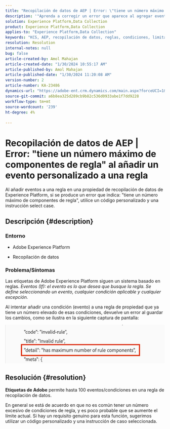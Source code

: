```yaml
---
title: "Recopilación de datos de AEP | Error: \"tiene un número máximo de componentes de regla\" al añadir un evento personalizado a una regla"
description: '"Aprenda a corregir un error que aparece al agregar eventos a una regla en una propiedad de recopilación de datos de Experience Platform".'
solution: Experience Platform,Data Collection
product: Experience Platform,Data Collection
applies-to: "Experience Platform,Data Collection"
keywords: "KCS, AEP, recopilación de datos, reglas, condiciones, limitaciones, límite, etiquetas, error, evento personalizado"
resolution: Resolution
internal-notes: null
bug: false
article-created-by: Amol Mahajan
article-created-date: "1/30/2024 10:55:17 AM"
article-published-by: Amol Mahajan
article-published-date: "1/30/2024 11:20:08 AM"
version-number: 2
article-number: KA-23486
dynamics-url: "https://adobe-ent.crm.dynamics.com/main.aspx?forceUCI=1&pagetype=entityrecord&etn=knowledgearticle&id=cd149808-5ebf-ee11-9079-6045bd006793"
source-git-commit: a6b8ea325d289cb9b82c536d0933abe1f7dd9228
workflow-type: tm+mt
source-wordcount: '239'
ht-degree: 4%

---
```


# Recopilación de datos de AEP | Error: &quot;tiene un número máximo de componentes de regla&quot; al añadir un evento personalizado a una regla


Al añadir eventos a una regla en una propiedad de recopilación de datos de Experience Platform, si se produce un error que indica: &quot;tiene un número máximo de componentes de regla&quot;, utilice un código personalizado y una instrucción select case.

## Descripción {#description}


### <b>Entorno</b>

- Adobe Experience Platform


- Recopilación de datos




### <b>Problema/Síntomas</b>

Las etiquetas de Adobe Experience Platform siguen un sistema basado en reglas.
*Eventos (If): el evento es lo que desea que busque la regla. Se define seleccionando un evento, cualquier condición aplicable y cualquier excepción.*

Al intentar añadir una condición (evento) a una regla de propiedad que ya tiene un número elevado de esas condiciones, devuelve un error al guardar los cambios, como se ilustra en la siguiente captura de pantalla:



![](assets/___d6149808-5ebf-ee11-9079-6045bd006793___.png)


## Resolución {#resolution}


<b>Etiquetas de Adobe</b> permite hasta 100 eventos/condiciones en una regla de recopilación de datos.

En general se está de acuerdo en que no es común tener un número excesivo de condiciones de regla, y es poco probable que se aumente el límite actual. Si hay un requisito genuino para esta función, sugerimos utilizar un código personalizado y una instrucción de caso seleccionada.
